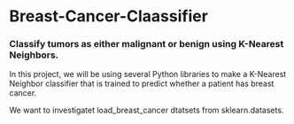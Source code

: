 # Breast-Cancer-Claassifier
### Classify tumors as either malignant or benign using K-Nearest Neighbors.

In this project, we will be using several Python libraries to make a K-Nearest Neighbor classifier that is trained to predict whether a patient has breast cancer.

We want to investigatet  load_breast_cancer dtatsets from sklearn.datasets.
